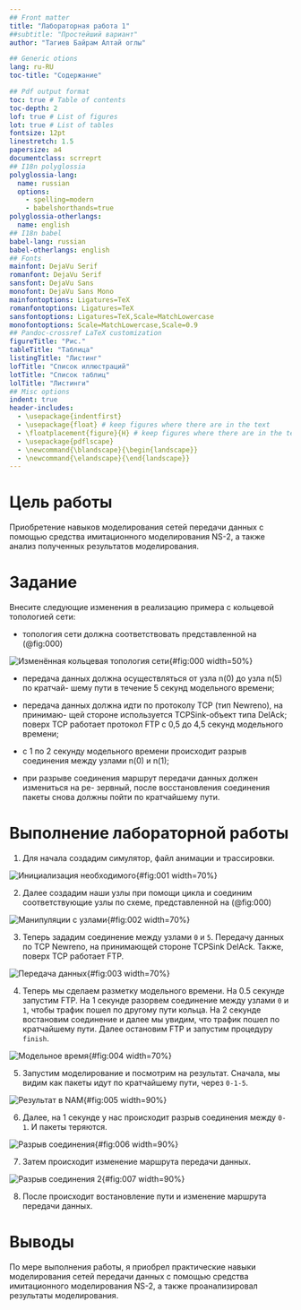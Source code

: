 ```yaml
---
## Front matter
title: "Лабораторная работа 1"
##subtitle: "Простейший вариант"
author: "Тагиев Байрам Алтай оглы"

## Generic otions
lang: ru-RU
toc-title: "Содержание"

## Pdf output format
toc: true # Table of contents
toc-depth: 2
lof: true # List of figures
lot: true # List of tables
fontsize: 12pt
linestretch: 1.5
papersize: a4
documentclass: scrreprt
## I18n polyglossia
polyglossia-lang:
  name: russian
  options:
	- spelling=modern
	- babelshorthands=true
polyglossia-otherlangs:
  name: english
## I18n babel
babel-lang: russian
babel-otherlangs: english
## Fonts
mainfont: DejaVu Serif
romanfont: DejaVu Serif
sansfont: DejaVu Sans
monofont: DejaVu Sans Mono
mainfontoptions: Ligatures=TeX
romanfontoptions: Ligatures=TeX
sansfontoptions: Ligatures=TeX,Scale=MatchLowercase
monofontoptions: Scale=MatchLowercase,Scale=0.9
## Pandoc-crossref LaTeX customization
figureTitle: "Рис."
tableTitle: "Таблица"
listingTitle: "Листинг"
lofTitle: "Список иллюстраций"
lotTitle: "Список таблиц"
lolTitle: "Листинги"
## Misc options
indent: true
header-includes:
  - \usepackage{indentfirst}
  - \usepackage{float} # keep figures where there are in the text
  - \floatplacement{figure}{H} # keep figures where there are in the text 
  - \usepackage{pdflscape}
  - \newcommand{\blandscape}{\begin{landscape}}
  - \newcommand{\elandscape}{\end{landscape}}
---
```


# Цель работы

Приобретение навыков моделирования сетей передачи данных с помощью средства имитационного моделирования NS-2, а также анализ полученных результатов моделирования.

# Задание

Внесите следующие изменения в реализацию примера с кольцевой топологией сети:

- топология сети должна соответствовать представленной на (@fig:000)

![Изменённая кольцевая топология сети](image/0.png){#fig:000 width=50%}

 - передача данных должна осуществляться от узла n(0) до узла n(5) по кратчай-
шему пути в течение 5 секунд модельного времени;

 - передача данных должна идти по протоколу TCP (тип Newreno), на принимаю-
щей стороне используется TCPSink-объект типа DelAck; поверх TCP работает
протокол FTP с 0,5 до 4,5 секунд модельного времени;
 
 - с 1 по 2 секунду модельного времени происходит разрыв соединения между
узлами n(0) и n(1);
 
 - при разрыве соединения маршрут передачи данных должен измениться на ре-
зервный, после восстановления соединения пакеты снова должны пойти по
кратчайшему пути.

# Выполнение лабораторной работы

1. Для начала создадим симулятор, файл анимации и трассировки.

![Инициализация необходимого](image/1.png){#fig:001 width=70%}

2. Далее создадим наши узлы при помощи цикла и соединим соответствующие узлы по схеме, представленной на (@fig:000)

![Манипуляции с узлами](image/2.png){#fig:002 width=70%}

3. Теперь зададим соединение между узлами `0` и `5`. Передачу данных по TCP Newreno, на принимающей стороне TCPSink DelAck. Также, поверх TCP работает FTP.

![Передача данных](image/3.png){#fig:003 width=70%}

4. Теперь мы сделаем разметку модельного времени. На 0.5 секунде запустим FTP. На 1 секунде разорвем соединение между узлами `0` и `1`, чтобы трафик пошел по другому пути кольца. На 2 секунде востановим соединение и далее мы увидим, что трафик пошел по кратчайшему пути. Далее остановим FTP и запустим процедуру `finish`.

![Модельное время](image/4.png){#fig:004 width=70%}

5. Запустим моделирование и посмотрим на результат. Сначала, мы видим как пакеты идут по кратчайшему пути, через `0-1-5`.

![Результат в NAM](image/5.png){#fig:005 width=90%}

6. Далее, на 1 секунде у нас происходит разрыв соединения между `0-1`. И пакеты теряются.

![Разрыв соединения](image/6.png){#fig:006 width=90%}

7. Затем происходит изменение маршрута передачи данных.

![Разрыв соединения 2](image/7.png){#fig:007 width=90%}

8. После происходит востановление пути и изменение маршрута передачи данных.

# Выводы

По мере выполнения работы, я приобрел практические навыки моделирования сетей передачи данных с помощью средства имитационного моделирования NS-2, а также проанализировал результаты моделирования.


